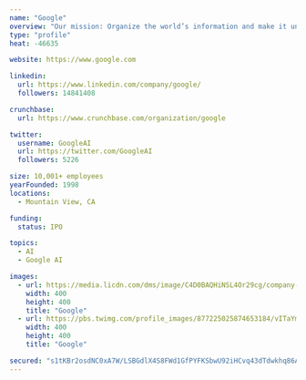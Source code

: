 ```yaml
---
name: "Google"
overview: "Our mission: Organize the world’s information and make it universally accessible and useful."
type: "profile"
heat: -46635

website: https://www.google.com

linkedin:
  url: https://www.linkedin.com/company/google/
  followers: 14841408

crunchbase:
  url: https://www.crunchbase.com/organization/google

twitter:
  username: GoogleAI
  url: https://twitter.com/GoogleAI
  followers: 5226

size: 10,001+ employees
yearFounded: 1998
locations:
  - Mountain View, CA

funding:
  status: IPO

topics:
  - AI
  - Google AI

images:
  - url: https://media.licdn.com/dms/image/C4D0BAQHiNSL4Or29cg/company-logo_400_400/0?e=1582156800&v=beta&t=kCKjIgArRzPeNHog6E9-nLFr4_PdMD82VMZVh9qZwPk
    width: 400
    height: 400
    title: "Google"
  - url: https://pbs.twimg.com/profile_images/877225025874653184/vITaYmsB_400x400.jpg
    width: 400
    height: 400
    title: "Google"

secured: "s1tKBr2osdNC0xA7W/LSBGdlX4S8FWd1GfPYFKSbwU92iHCvq43dTdwkhq86AkRaKoyOMY2awxejMFZNgDcMzAJXPs7RxURX8R9tZmSGvykFBslZeXWXzpHQc05nGbBNTkK4WMPp0UiRz3wSUZ2MjqG+2XbIFrA5qG0qrxdQGYE7v5jQwZa3VSy7ryIqy+CtDOFw6P6L8kkFQUa3szL2vbrrnxOE/2n+tErmMfpeL31m1IA3DDZf/wevUcbVLA9RtX3FUZKrk0QUIlsWZKPJwjERWccazJXGNVYK4NUzITRwS+8INtwY2nxIZrpTW+Rq;mf+ZtOzVFnXMvgLmCKPbLw=="
---
```


